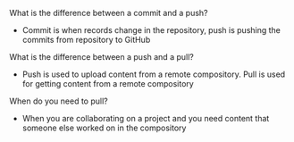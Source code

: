 What is the difference between a commit and a push?

- Commit is when records change in the repository, push is pushing the commits from repository to GitHub

What is the difference between a push and a pull?

- Push is used to upload content from a remote compository. Pull is used for getting content from a remote compository

When do you need to pull?

- When you are collaborating on a project and you need content that someone else worked on in the compository